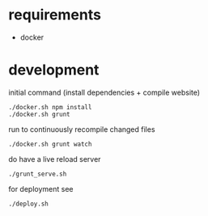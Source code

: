 # requirements

- docker

# development

initial command (install dependencies + compile website)
```
./docker.sh npm install
./docker.sh grunt
```

run to continuously recompile changed files

```
./docker.sh grunt watch
```

do have a live reload server

```
./grunt_serve.sh
```

for deployment see

```
./deploy.sh
```
